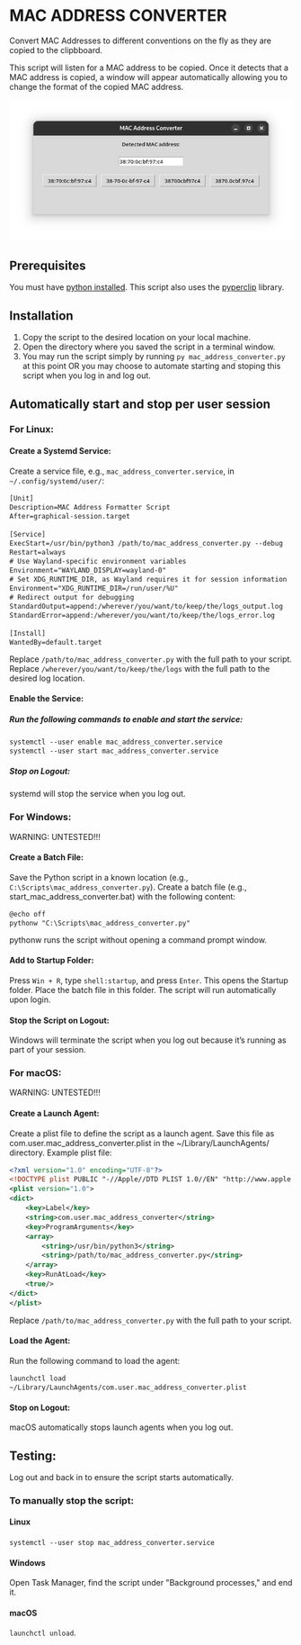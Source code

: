 # MAC ADDRESS CONVERTER

Convert MAC Addresses to different conventions on the fly as they are copied to the clipbboard.

This script will listen for a MAC address to be copied. Once it detects that a MAC address is copied, a window will appear automatically allowing you to change the format of the copied MAC address.

![MAC_ADDRESS_CONVERTER](./mac_address_converter.png "MAC_ADDRESS_CONVERTER")

## Prerequisites

You must have [python installed](https://www.python.org/downloads/). This script also uses the [pyperclip](https://pypi.org/project/pyperclip/) library.

## Installation

1. Copy the script to the desired location on your local machine.
2. Open the directory where you saved the script in a terminal window.
3. You may run the script simply by running `py mac_address_converter.py` at this point OR you may choose to automate starting and stoping this script when you log in and log out.

## Automatically start and stop per user session

### For Linux:

#### Create a Systemd Service:

Create a service file, e.g., `mac_address_converter.service`, in `~/.config/systemd/user/`:

```text
[Unit]
Description=MAC Address Formatter Script
After=graphical-session.target

[Service]
ExecStart=/usr/bin/python3 /path/to/mac_address_converter.py --debug
Restart=always
# Use Wayland-specific environment variables
Environment="WAYLAND_DISPLAY=wayland-0"
# Set XDG_RUNTIME_DIR, as Wayland requires it for session information
Environment="XDG_RUNTIME_DIR=/run/user/%U"
# Redirect output for debugging
StandardOutput=append:/wherever/you/want/to/keep/the/logs_output.log
StandardError=append:/wherever/you/want/to/keep/the/logs_error.log

[Install]
WantedBy=default.target
```

Replace `/path/to/mac_address_converter.py` with the full path to your script.
Replace `/wherever/you/want/to/keep/the/logs` with the full path to the desired log location.

#### Enable the Service:

##### Run the following commands to enable and start the service:

    systemctl --user enable mac_address_converter.service
    systemctl --user start mac_address_converter.service

##### Stop on Logout:

systemd will stop the service when you log out.

### For Windows:

WARNING: UNTESTED!!!

#### Create a Batch File:

Save the Python script in a known location (e.g., `C:\Scripts\mac_address_converter.py`).
Create a batch file (e.g., start_mac_address_converter.bat) with the following content:

    @echo off
    pythonw "C:\Scripts\mac_address_converter.py"

pythonw runs the script without opening a command prompt window.

#### Add to Startup Folder:

Press `Win + R`, type `shell:startup`, and press `Enter`. This opens the Startup folder.
Place the batch file in this folder. The script will run automatically upon login.

#### Stop the Script on Logout:

Windows will terminate the script when you log out because it’s running as part of your session.

### For macOS:

WARNING: UNTESTED!!!

#### Create a Launch Agent:

Create a plist file to define the script as a launch agent.
Save this file as com.user.mac_address_converter.plist in the ~/Library/LaunchAgents/ directory.
Example plist file:

```xml
<?xml version="1.0" encoding="UTF-8"?>
<!DOCTYPE plist PUBLIC "-//Apple//DTD PLIST 1.0//EN" "http://www.apple.com/DTDs/PropertyList-1.0.dtd">
<plist version="1.0">
<dict>
    <key>Label</key>
    <string>com.user.mac_address_converter</string>
    <key>ProgramArguments</key>
    <array>
        <string>/usr/bin/python3</string>
        <string>/path/to/mac_address_converter.py</string>
    </array>
    <key>RunAtLoad</key>
    <true/>
</dict>
</plist>
```

Replace `/path/to/mac_address_converter.py` with the full path to your script.

#### Load the Agent:

Run the following command to load the agent:

    launchctl load ~/Library/LaunchAgents/com.user.mac_address_converter.plist

#### Stop on Logout:

macOS automatically stops launch agents when you log out.

## Testing:

Log out and back in to ensure the script starts automatically.

### To manually stop the script:

#### Linux

`systemctl --user stop mac_address_converter.service`

#### Windows

Open Task Manager, find the script under "Background processes," and end it.

#### macOS

`launchctl unload`.

